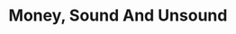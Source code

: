 ---
layout: books
title: Money, Sound And Unsound
subtitle: 
essential: 
categories: ['money']
authors: ['Joseph Salerno']
authors_twitter: ['']
excerpt: .
resource_url: 
amazon_url: https://www.amazon.com/dp/1610166558
---